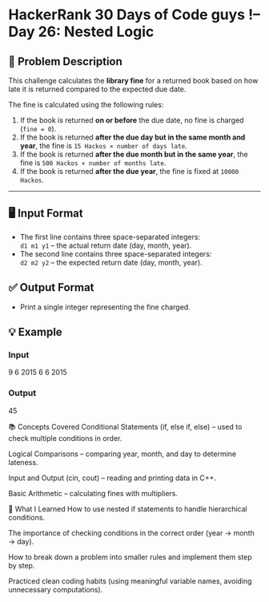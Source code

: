 
# HackerRank 30 Days of Code  guys !– Day 26: Nested Logic

## 📌 Problem Description
This challenge calculates the **library fine** for a returned book based on how late it is returned compared to the expected due date.

The fine is calculated using the following rules:

1. If the book is returned **on or before** the due date, no fine is charged (`fine = 0`).
2. If the book is returned **after the due day but in the same month and year**, the fine is `15 Hackos × number of days late`.
3. If the book is returned **after the due month but in the same year**, the fine is `500 Hackos × number of months late`.
4. If the book is returned **after the due year**, the fine is fixed at `10000 Hackos`.

---

## 🖥️ Input Format
- The first line contains three space-separated integers:  
  `d1 m1 y1` – the actual return date (day, month, year).
- The second line contains three space-separated integers:  
  `d2 m2 y2` – the expected return date (day, month, year).


## ✅ Output Format
- Print a single integer representing the fine charged.



## 💡 Example

### Input
9 6 2015
6 6 2015


### Output
45

📚 Concepts Covered
Conditional Statements (if, else if, else) – used to check multiple conditions in order.

Logical Comparisons – comparing year, month, and day to determine lateness.

Input and Output (cin, cout) – reading and printing data in C++.

Basic Arithmetic – calculating fines with multipliers.

🧠 What I Learned
How to use nested if statements to handle hierarchical conditions.

The importance of checking conditions in the correct order (year → month → day).

How to break down a problem into smaller rules and implement them step by step.

Practiced clean coding habits (using meaningful variable names, avoiding unnecessary computations).